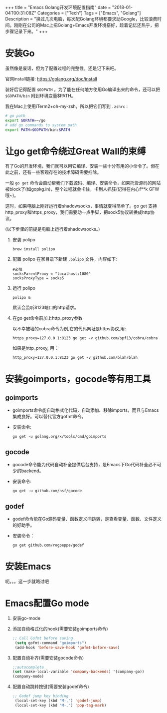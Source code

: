 +++
title = "Emacs Golang开发环境配置指南"
date = "2018-01-04T00:31:08Z"
Categories = ["Tech"]
Tags = ["Emacs", "Golang"]
Description = "换过几次电脑，每次配Golang环境都要求助Google，比较浪费时间。刚刚在公司的Mac上把Golang+Emacs开发环境搭好，趁着记忆还热乎，把步骤记录下来。"
+++

# 安装Go

虽然像是废话，但为了配置过程的完整性，还是记下来吧。

官网install链接: <https://golang.org/doc/install>

装好后记得配置 `$GOPATH` 。为了能在任何地方使用Go编译出来的命令，还可以把 `$GOPATH/bin` 附到环境变量$PATH。

我在Mac上使用iTerm2+oh-my-zsh，所以把它们写到 `.zshrc` :

``` bash
# go path
export GOPATH=~/go
# add go commands to system path
export PATH=$GOPATH/bin:$PATH
```

# 让go get命令绕过Great Wall的束缚

有了Go的开发环境，我们就可以用它编译、安装一些十分有用的小命令了。但在此之前，还有一些客观存在的技术障碍需要扫除。

一般 `go get`
命令会自动帮我们下载源码、编译、安装命令，如果托管源码的网站被block了(如gopkg.in)，整个过程就会卡住，卡到人抓狂(记得在内心f\*\*k
GFW哦~)。

这时，如果电脑上刚好运行着shadowsocks，事情就变得简单了。go get
支持http_proxy和https_proxy，我们需要动一点手脚，把sock5协议转换成http协议。

(以下步骤的前提是电脑上运行着shadowsocks。)

1.  安装 polipo
    
    ``` 
    brew install polipo   
    ```

2.  配置 polipo 在家目录下新建 `.polipo` 文件，内容如下:
    
        #必填
        socksParentProxy = "localhost:1080"
        socksProxyType = socks5

3.  运行 polipo
    
        polipo &

    默认会监听8123端口的http请求。

4.  在go get命令前加上http_proxy参数

    以不幸被墙的cobra命令为例,它的代码网址是https协议,用:
    
        https_proxy=127.0.0.1:8123 go get -v github.com/spf13/cobra/cobra

    如果是http_proxy, 用：
    
        http_proxy=127.0.0.1:8123 go get -v github.com/blah/blah

# 安装goimports，gocode等有用工具

## goimports

  - goimports命令能自动格式化代码，自动添加、移除imports，而且与Emacs集成良好。可以替代官方gofmt命令。

  - 安装命令:
    
        go get -u golang.org/x/tools/cmd/goimports

## gocode

  - gocode命令能为代码自动补全提供后台支持，是Emacs下Go代码补全必不可少的backend。

  - 安装命令:
    
    ``` 
    go get -u github.com/nsf/gocode  
    ```

## godef

  - godef命令能在Go源码变量、函数定义间跳转，是查看变量、函数、文件定义的好助手。

  - 安装命令：
    
        go get github.com/rogpeppe/godef

# 安装Emacs

呃。。。这一步就略过吧

# Emacs配置Go mode

1.  安装go-mode

2.  添加自动格式化的hook(需要安装goimports命令)
    
    ``` commonlisp
    ;; Call Gofmt before saving
     (setq gofmt-command "goimports")
     (add-hook 'before-save-hook 'gofmt-before-save)
    ```

3.  配置自动补齐(需要安装gocode命令)
    
    ``` commonlisp
    ;;autocomplete
    (set (make-local-variable 'company-backends) '(company-go))
    (company-mode)
    ```

4.  配置自动跳转按键(需要安装godef命令)
    
    ``` commonlisp
    ;; Godef jump key binding
     (local-set-key (kbd "M-,") 'godef-jump)
     (local-set-key (kbd "M-.") 'pop-tag-mark)
    ```
